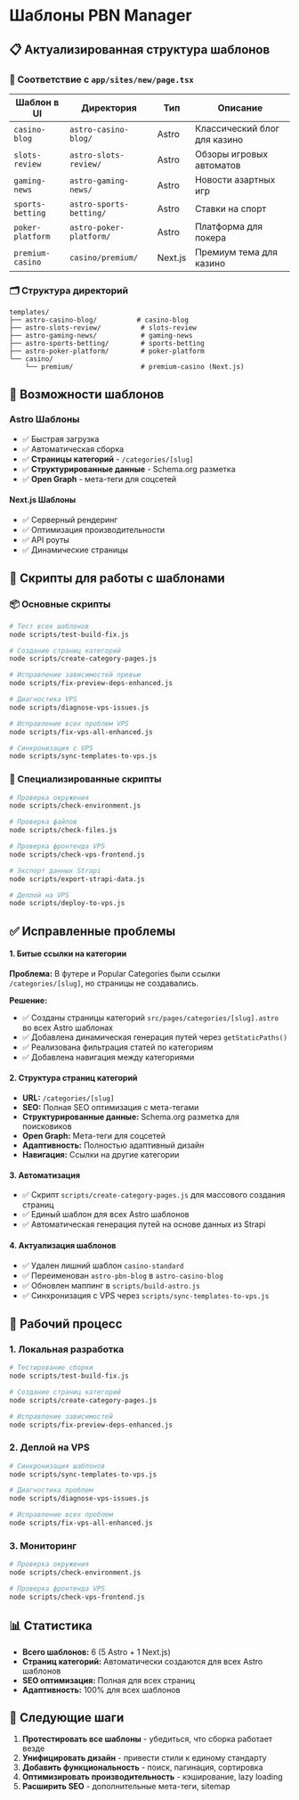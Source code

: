 # Шаблоны PBN Manager

## 📋 Актуализированная структура шаблонов

### 🎯 Соответствие с `app/sites/new/page.tsx`

| Шаблон в UI | Директория | Тип | Описание |
|-------------|------------|-----|----------|
| `casino-blog` | `astro-casino-blog/` | Astro | Классический блог для казино |
| `slots-review` | `astro-slots-review/` | Astro | Обзоры игровых автоматов |
| `gaming-news` | `astro-gaming-news/` | Astro | Новости азартных игр |
| `sports-betting` | `astro-sports-betting/` | Astro | Ставки на спорт |
| `poker-platform` | `astro-poker-platform/` | Astro | Платформа для покера |
| `premium-casino` | `casino/premium/` | Next.js | Премиум тема для казино |

### 🗂️ Структура директорий

```
templates/
├── astro-casino-blog/          # casino-blog
├── astro-slots-review/          # slots-review
├── astro-gaming-news/           # gaming-news
├── astro-sports-betting/        # sports-betting
├── astro-poker-platform/        # poker-platform
└── casino/
    └── premium/                 # premium-casino (Next.js)
```

## 🚀 Возможности шаблонов

### Astro Шаблоны
- ✅ Быстрая загрузка
- ✅ Автоматическая сборка
- ✅ **Страницы категорий** - `/categories/[slug]`
- ✅ **Структурированные данные** - Schema.org разметка
- ✅ **Open Graph** - мета-теги для соцсетей

#### Next.js Шаблоны  
- ✅ Серверный рендеринг
- ✅ Оптимизация производительности
- ✅ API роуты
- ✅ Динамические страницы

## 🔧 Скрипты для работы с шаблонами

### 📦 Основные скрипты

```bash
# Тест всех шаблонов
node scripts/test-build-fix.js

# Создание страниц категорий
node scripts/create-category-pages.js

# Исправление зависимостей превью
node scripts/fix-preview-deps-enhanced.js

# Диагностика VPS
node scripts/diagnose-vps-issues.js

# Исправление всех проблем VPS
node scripts/fix-vps-all-enhanced.js

# Синхронизация с VPS
node scripts/sync-templates-to-vps.js
```

### 🎯 Специализированные скрипты

```bash
# Проверка окружения
node scripts/check-environment.js

# Проверка файлов
node scripts/check-files.js

# Проверка фронтенда VPS
node scripts/check-vps-frontend.js

# Экспорт данных Strapi
node scripts/export-strapi-data.js

# Деплой на VPS
node scripts/deploy-to-vps.js
```

## ✅ Исправленные проблемы

#### 1. Битые ссылки на категории
**Проблема:** В футере и Popular Categories были ссылки `/categories/[slug]`, но страницы не создавались.

**Решение:** 
- ✅ Созданы страницы категорий `src/pages/categories/[slug].astro` во всех Astro шаблонах
- ✅ Добавлена динамическая генерация путей через `getStaticPaths()`
- ✅ Реализована фильтрация статей по категориям
- ✅ Добавлена навигация между категориями

#### 2. Структура страниц категорий
- **URL:** `/categories/[slug]`
- **SEO:** Полная SEO оптимизация с мета-тегами
- **Структурированные данные:** Schema.org разметка для поисковиков
- **Open Graph:** Мета-теги для соцсетей
- **Адаптивность:** Полностью адаптивный дизайн
- **Навигация:** Ссылки на другие категории

#### 3. Автоматизация
- ✅ Скрипт `scripts/create-category-pages.js` для массового создания страниц
- ✅ Единый шаблон для всех Astro шаблонов
- ✅ Автоматическая генерация путей на основе данных из Strapi

#### 4. Актуализация шаблонов
- ✅ Удален лишний шаблон `casino-standard`
- ✅ Переименован `astro-pbn-blog` в `astro-casino-blog`
- ✅ Обновлен маппинг в `scripts/build-astro.js`
- ✅ Синхронизация с VPS через `scripts/sync-templates-to-vps.js`

## 🔄 Рабочий процесс

### 1. Локальная разработка
```bash
# Тестирование сборки
node scripts/test-build-fix.js

# Создание страниц категорий
node scripts/create-category-pages.js

# Исправление зависимостей
node scripts/fix-preview-deps-enhanced.js
```

### 2. Деплой на VPS
```bash
# Синхронизация шаблонов
node scripts/sync-templates-to-vps.js

# Диагностика проблем
node scripts/diagnose-vps-issues.js

# Исправление всех проблем
node scripts/fix-vps-all-enhanced.js
```

### 3. Мониторинг
```bash
# Проверка окружения
node scripts/check-environment.js

# Проверка фронтенда VPS
node scripts/check-vps-frontend.js
```

## 📊 Статистика

- **Всего шаблонов:** 6 (5 Astro + 1 Next.js)
- **Страниц категорий:** Автоматически создаются для всех Astro шаблонов
- **SEO оптимизация:** Полная для всех страниц
- **Адаптивность:** 100% для всех шаблонов

## 🎯 Следующие шаги

1. **Протестировать все шаблоны** - убедиться, что сборка работает везде
2. **Унифицировать дизайн** - привести стили к единому стандарту
3. **Добавить функциональность** - поиск, пагинация, сортировка
4. **Оптимизировать производительность** - кэширование, lazy loading
5. **Расширить SEO** - дополнительные мета-теги, sitemap